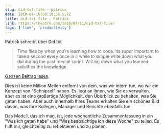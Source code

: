 ```yaml
---
slug: did-txt-file---patrick
date: 2018-07-16T08:10:56.957Z
title: did.txt file - Patrick
link: https://theptrk.com/2018/07/11/did-txt-file/
tags: ['link', 'productivity']
---
```

Patrick schreibt über Did.txt

> Time flies by when you&#x2019;re learning how to code. Its super important to take a second every once in a while to simple write down what you did during the past mental sprint. Writing down what you learned solidifies the knowledge.


[Ganzen Beitrag lesen](https://theptrk.com/2018/07/11/did-txt-file/).

Dies ist keine Million Meilen entfernt von dem, was wir intern tun, wo wir ein Konzept von "Schnipsel" haben. Es liegt an Ihnen, wie Sie es verwalten, aber es ist eine großartige Möglichkeit, den Überblick zu behalten, was Sie getan haben. Aber auch innerhalb Ihres Teams erhalten Sie ein schönes Bild davon, was Ihre Kollegen, Manager und Berichte ebenfalls tun.

Das Modell, das ich mag, ist, jede wöchentliche Zusammenfassung in ein "Was ich getan habe" und "Was beabsichtige ich diese Woche" zu teilen. Es hilft mir, gleichzeitig zu reflektieren und zu planen.

